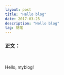 ```yaml
---
layout: post
title: "Hello blog"
date: 2017-03-25 
description: "Hello blog"
tag: 随笔 
---   
```


### 正文：
　
 
  Hello, myblog!